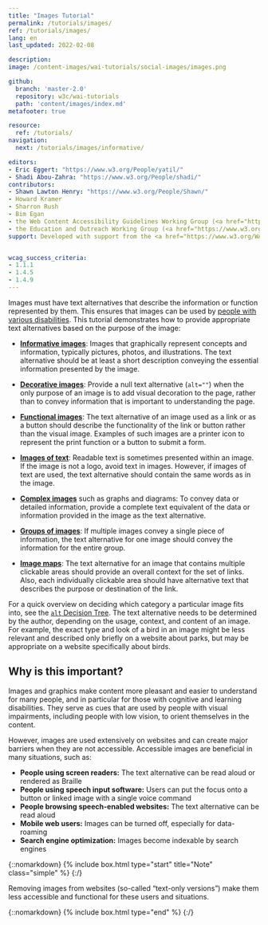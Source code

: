 ```yaml
---
title: "Images Tutorial"
permalink: /tutorials/images/
ref: /tutorials/images/
lang: en
last_updated: 2022-02-08

description:
image: /content-images/wai-tutorials/social-images/images.png

github:
  branch: 'master-2.0'
  repository: w3c/wai-tutorials
  path: 'content/images/index.md'
metafooter: true

resource:
  ref: /tutorials/
navigation:
  next: /tutorials/images/informative/

editors:
- Eric Eggert: "https://www.w3.org/People/yatil/"
- Shadi Abou-Zahra: "https://www.w3.org/People/shadi/"
contributors:
- Shawn Lawton Henry: "https://www.w3.org/People/Shawn/"
- Howard Kramer
- Sharron Rush
- Bim Egan
- the Web Content Accessibility Guidelines Working Group (<a href="https://www.w3.org/WAI/GL/">WCAG WG</a>)
- the Education and Outreach Working Group (<a href="https://www.w3.org/WAI/EO/">EOWG</a>)
support: Developed with support from the <a href="https://www.w3.org/WAI/ACT/">WAI-ACT project</a>, co-funded by the <strong>European Commission <abbr title="Information Society Technologies">IST</abbr> Programme</strong>.


wcag_success_criteria:
- 1.1.1
- 1.4.5
- 1.4.9
---
```


Images must have text alternatives that describe the information or function represented by them. This ensures that images can be used by [people with various disabilities](#why-is-this-important). This tutorial demonstrates how to provide appropriate text alternatives based on the purpose of the image:

-   **[Informative images](/tutorials/images/informative/)**: Images that graphically represent concepts and information, typically pictures, photos, and illustrations. The text alternative should be at least a short description conveying the essential information presented by the image.

-   **[Decorative images](/tutorials/images/decorative/)**: Provide a null text alternative (`alt=""`) when the only purpose of an image is to add visual decoration to the page, rather than to convey information that is important to understanding the page.

-   **[Functional images](/tutorials/images/functional/)**: The text alternative of an image used as a link or as a button should describe the functionality of the link or button rather than the visual image. Examples of such images are a printer icon to represent the print function or a button to submit a form.

-   **[Images of text](/tutorials/images/textual/)**: Readable text is sometimes presented within an image. If the image is not a logo, avoid text in images. However, if images of text are used, the text alternative should contain the same words as in the image.

-   **[Complex images](/tutorials/images/complex/)** such as graphs and diagrams: To convey data or detailed information, provide a complete text equivalent of the data or information provided in the image as the text alternative.

-   **[Groups of images](/tutorials/images/groups/)**: If multiple images convey a single piece of information, the text alternative for one image should convey the information for the entire group.

-   **[Image maps](/tutorials/images/imagemap/)**: The text alternative for an image that contains multiple clickable areas should provide an overall context for the set of links. Also, each individually clickable area should have alternative text that describes the purpose or destination of the link.

For a quick overview on deciding which category a particular image fits into, see the [`alt` Decision Tree](/tutorials/images/decision-tree/). The text alternative needs to be determined by the author, depending on the usage, context, and content of an image. For example, the exact type and look of a bird in an image might be less relevant and described only briefly on a website about parks, but may be appropriate on a website specifically about birds.

## Why is this important?

Images and graphics make content more pleasant and easier to understand for many people, and in particular for those with cognitive and learning disabilities. They serve as cues that are used by people with visual impairments, including people with low vision, to orient themselves in the content.

However, images are used extensively on websites and can create major barriers when they are not accessible. Accessible images are beneficial in many situations, such as:

-   **People using screen readers:** The text alternative can be read aloud or rendered as Braille
-   **People using speech input software:** Users can put the focus onto a button or linked image with a single voice command
-   **People browsing speech-enabled websites:** The text alternative can be read aloud
-   **Mobile web users:** Images can be turned off, especially for data-roaming
-   **Search engine optimization:** Images become indexable by search engines


{::nomarkdown}
{% include box.html type="start" title="Note" class="simple" %}
{:/}

Removing images from websites (so-called “text-only versions”) make them less accessible and functional for these users and situations.

{::nomarkdown}
{% include box.html type="end" %}
{:/}
